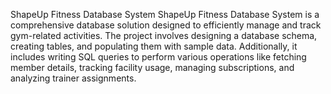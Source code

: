 ShapeUp Fitness Database System
ShapeUp Fitness Database System is a comprehensive database solution designed to efficiently manage and track gym-related activities. The project involves designing a database schema, creating tables, and populating them with sample data. Additionally, it includes writing SQL queries to perform various operations like fetching member details, tracking facility usage, managing subscriptions, and analyzing trainer assignments.
